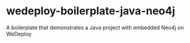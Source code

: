 # wedeploy-boilerplate-java-neo4j
A boilerplate that demonstrates a Java project with embedded Neo4j on WeDeploy
